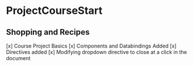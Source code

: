 # ProjectCourseStart

## Shopping and Recipes 
[x] Course Project Basics
[x] Components and Databindings Added
[x] Directives added
[x] Modifying dropdown directive to close at a click in the document